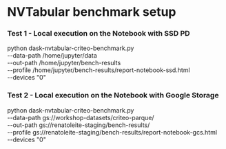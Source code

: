 # NVTabular benchmark setup

### Test 1 - Local execution on the Notebook with SSD PD

python dask-nvtabular-criteo-benchmark.py \
--data-path /home/jupyter/data \
--out-path /home/jupyter/bench-results \
--profile /home/jupyter/bench-results/report-notebook-ssd.html \
--devices "0"

### Test 2 - Local execution on the Notebook with Google Storage

python dask-nvtabular-criteo-benchmark.py \
--data-path gs://workshop-datasets/criteo-parque/ \
--out-path gs://renatoleite-staging/bench-results/ \
--profile gs://renatoleite-staging/bench-results/report-notebook-gcs.html \
--devices "0"
